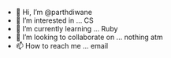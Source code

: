 - 👋 Hi, I’m @parthdiwane
- 👀 I’m interested in ... CS 
- 🌱 I’m currently learning ... Ruby 
- 💞️ I’m looking to collaborate on ... nothing atm 
- 📫 How to reach me ... email 

<!---
parthdiwane/parthdiwane is a ✨ special ✨ repository because its `README.md` (this file) appears on your GitHub profile.
You can click the Preview link to take a look at your changes.
--->
